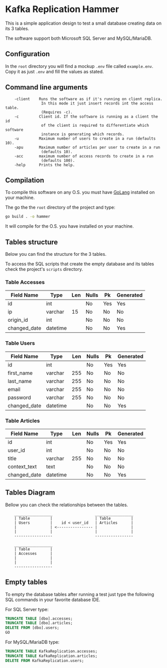 # Kafka Replication Hammer

This is a simple application design to test a small database creating data on its 3 tables.

The software support both Microsoft SQL Server and MySQL/MariaDB.

## Configuration

In the `root` directory you will find a mockup  `.env` file called `example.env`. Copy it as just `.env` and fill the values as stated.

## Command line arguments

```
    -client    Runs the software as if it's running on client replica.
                In this mode it just insert records int the access table.
                (Requires -c).
    -c         Client id. If the software is running as a client the id
                of the client is required to differentiate which software
                instance is generating which records.
    -u         Maximum number of users to create in a run (defaults 10).
    -apu       Maximum number of articles per user to create in a run
                (defaults 10).
    -acc       maximum number of access records to create in a run 
                (defaults 100).
    -help      Prints the help.
```

## Compilation

To compile this software on any O.S. you must have [GoLang](https://go.dev/) installed on your machine. 

The go the the `root` directory of the project and type:

```bash
go build . -o hammer
```
It will compile for the O.S. you have installed on your machine.

## Tables structure

Below you can find the structure for the 3 tables.

To access the SQL scripts that create the empty database and its tables check the project's `scripts` directory.

### Table Accesses

| Field Name | Type | Len | Nulls | Pk  | Generated |
|------------|------| --- | ----- | --- | ----------|
| id         | int  |     | No    | Yes | Yes |
| ip         | varchar | 15 | No | No | No |
| origin_id  | int | | No | No | No |
| changed_date | datetime | | No | No | Yes |

### Table Users

| Field Name | Type | Len | Nulls | Pk  | Generated |
|------------|------| --- | ----- | --- | ----------|
| id         | int  |     | No    | Yes | Yes |
| first_name | varchar | 255 | No | No | No |
| last_name  | varchar | 255 | No | No | No |
| email | varchar | 255 | No | No | No |
| password | varchar | 255 | No | No | No |
| changed_date | datetime | | No | No | Yes |

### Table Articles

| Field Name | Type | Len | Nulls | Pk  | Generated |
|------------|------| --- | ----- | --- | ----------|
| id         | int  |     | No    | Yes | Yes |
| user_id | int | | No | No | No |
| title  | varchar | 255 | No | No | No |
| context_text | text | | No | No | No |
| changed_date | datetime | | No | No | Yes |

## Tables Diagram

Bellow you can check the relationships between the tables.

```
    _________________                   _________________
    | Table         |                   | Table         |
    | Users         |    id < user_id   | Articles      |
    |               | <---------------- |               |
    |               |                   |               |
    -----------------                   -----------------

    _________________
    | Table         |
    | Accesses      |
    |               |
    |               |
    -----------------

```

## Empty tables

To empty the database tables after running a test just type the following SQL commands in your favorite database IDE.

For SQL Server type:

```sql
TRUNCATE TABLE [dbo].accesses;
TRUNCATE TABLE [dbo].articles;
DELETE FROM [dbo].users;
GO
```

For MySQL/MariaDB type:
```sql
TRUNCATE TABLE KafkaReplication.accesses;
TRUNCATE TABLE KafkaReplication.articles;
DELETE FROM KafkaReplication.users;
```



